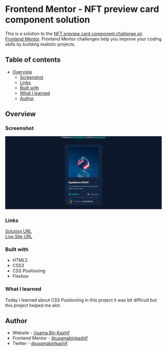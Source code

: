 # Frontend Mentor - NFT preview card component solution

This is a solution to the [NFT preview card component challenge on Frontend Mentor](https://www.frontendmentor.io/challenges/nft-preview-card-component-SbdUL_w0U). Frontend Mentor challenges help you improve your coding skills by building realistic projects. 

## Table of contents

- [Overview](#overview)
  - [Screenshot](#screenshot)
  - [Links](#links)
  - [Built with](#built-with)
  - [What I learned](#what-i-learned)
  - [Author](#author)

## Overview

### Screenshot

![screenshot](https://github.com/UsamaBinKashif/nft-card-component.github.io/blob/main/images/screenshot.PNG)

### Links

 [Solution URL](https://github.com/UsamaBinKashif/nft-cardcomponent.github.io)
 </br>
 [Live Site URL](https://usamabinkashif.github.io/nft-cardcomponent.github.io/)

### Built with

- HTML5
- CSS3
- CSS Positioning
- Flexbox

### What I learned

Today I learned about CSS Positioning in this project it was bit difficult but this project
helped me alot.

## Author

- Website - [Usama Bin Kashif](https://github.com/UsamaBinKashif)
- Frontend Mentor - [@usamabinkashif](https://www.frontendmentor.io/profile/UsamaBinKashif)
- Twitter - [@usamabinkashif](https://twitter.com/UsamaBinKashif)
